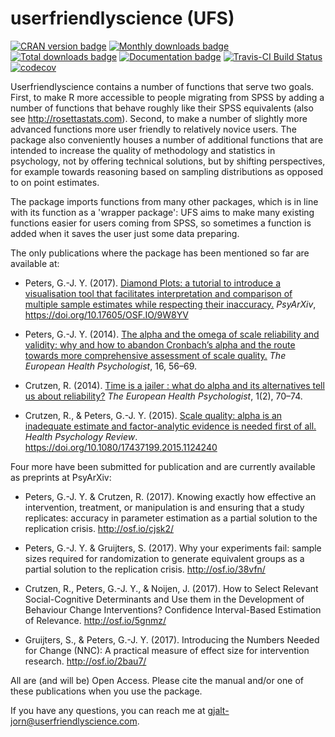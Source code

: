 userfriendlyscience (UFS)
=========================

[![CRAN version badge](https://www.r-pkg.org/badges/version/userfriendlyscience?color=brightgreen)](https://CRAN.R-project.org/package=userfriendlyscience )
[![Monthly downloads badge](https://cranlogs.r-pkg.org/badges/last-month/userfriendlyscience?color=brightgreen)](https://CRAN.R-project.org/package=userfriendlyscience )
[![Total downloads badge](https://cranlogs.r-pkg.org/badges/grand-total/userfriendlyscience?color=brightgreen)](https://CRAN.R-project.org/package=userfriendlyscience )
[![Documentation badge](https://www.rdocumentation.org/badges/version/userfriendlyscience)](https://www.rdocumentation.org/badges/version/userfriendlyscience)
[![Travis-CI Build Status](https://travis-ci.org/Matherion/userfriendlyscience.svg?branch=master)](https://travis-ci.org/Matherion/userfriendlyscience)
[![codecov](https://codecov.io/gh/Matherion/userfriendlyscience/branch/master/graph/badge.svg)](https://codecov.io/gh/Matherion/userfriendlyscience)

Userfriendlyscience contains a number of functions that serve two goals.  First, to make R more accessible to people migrating from SPSS by adding a number of functions that behave roughly like their SPSS equivalents (also see http://rosettastats.com). Second, to make a number of slightly more advanced functions more user friendly to relatively novice users. The package also conveniently houses a number of additional functions that are intended to increase the quality of methodology and statistics in psychology, not by offering technical solutions, but by shifting perspectives, for example towards reasoning based on sampling distributions as opposed to on point estimates.

The package imports functions from many other packages, which is in line with its function as a 'wrapper package': UFS aims to make many existing functions easier for users coming from SPSS, so sometimes a function is added when it saves the user just some data preparing.

The only publications where the package has been mentioned so far are available at:

- Peters, G.-J. Y. (2017). [Diamond Plots: a tutorial to introduce a visualisation tool that facilitates interpretation and comparison of multiple sample estimates while respecting their inaccuracy.](https://doi.org/10.17605/OSF.IO/9W8YV) *PsyArXiv*, https://doi.org/10.17605/OSF.IO/9W8YV

- Peters, G.-J. Y. (2014). [The alpha and the omega of scale reliability and validity: why and how to abandon Cronbach’s alpha and the route towards more comprehensive assessment of scale quality.](http://ehps.net/ehp/index.php/contents/article/download/ehp.v16.i2.p56/1) *The European Health Psychologist*, 16, 56–69.

- Crutzen, R. (2014). [Time is a jailer : what do alpha and its alternatives tell us about reliability?](http://ehps.net/ehp/index.php/contents/article/download/ehp.v16.i2.p70/25) *The European Health Psychologist*, 1(2), 70–74.

- Crutzen, R., & Peters, G.-J. Y. (2015). [Scale quality: alpha is an inadequate estimate and factor-analytic evidence is needed first of all.](http://www.tandfonline.com/doi/pdf/10.1080/17437199.2015.1124240) *Health Psychology Review*. https://doi.org/10.1080/17437199.2015.1124240

Four more have been submitted for publication and are currently available as preprints at PsyArXiv:

- Peters, G.-J. Y. & Crutzen, R. (2017). Knowing exactly how effective an intervention, treatment, or manipulation is and ensuring that a study replicates: accuracy in parameter estimation as a partial solution to the replication crisis. http://osf.io/cjsk2/

- Peters, G.-J. Y. & Gruijters, S. (2017). Why your experiments fail: sample sizes required for randomization to generate equivalent groups as a partial solution to the replication crisis. http://osf.io/38vfn/

- Crutzen, R., Peters, G.-J. Y., & Noijen, J. (2017). How to Select Relevant Social-Cognitive Determinants and Use them in the Development of Behaviour Change Interventions? Confidence Interval-Based Estimation of Relevance. http://osf.io/5gnmz/

- Gruijters, S., & Peters, G.-J. Y. (2017). Introducing the Numbers Needed for Change (NNC): A practical measure of effect size for intervention research. http://osf.io/2bau7/

All are (and will be) Open Access. Please cite the manual and/or one of these publications when you use the package.

If you have any questions, you can reach me at gjalt-jorn@userfriendlyscience.com.
